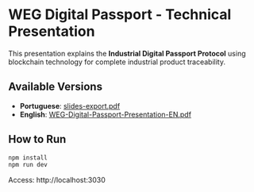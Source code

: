 # WEG Digital Passport - Technical Presentation

This presentation explains the **Industrial Digital Passport Protocol** using blockchain technology for complete industrial product traceability.

## Available Versions

- **Portuguese**: [slides-export.pdf](./slides-export.pdf)
- **English**: [WEG-Digital-Passport-Presentation-EN.pdf](./WEG-Digital-Passport-Presentation-EN.pdf)

## How to Run

```bash
npm install
npm run dev
```

Access: http://localhost:3030
